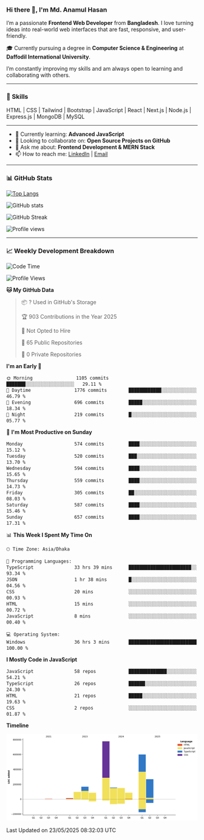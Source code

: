 ### Hi there 👋, I'm Md. Anamul Hasan

I’m a passionate **Frontend Web Developer** from **Bangladesh**. I love turning ideas into real-world web interfaces that are fast, responsive, and user-friendly.

🎓 Currently pursuing a degree in **Computer Science & Engineering** at **Daffodil International University**.

I’m constantly improving my skills and am always open to learning and collaborating with others.

---

### 🚀 Skills
HTML | CSS | Tailwind | Bootstrap | JavaScript | React | Next.js | Node.js | Express.js | MongoDB | MySQL 

---

- 🌱 Currently learning: **Advanced JavaScript**
- 👯 Looking to collaborate on: **Open Source Projects on GitHub**
- 💬 Ask me about: **Frontend Development & MERN Stack**
- 📫 How to reach me: [LinkedIn](https://www.linkedin.com/in/mdanamulhasan201) | [Email](mailto:anamulhasan3625@gmail.com)

---

### 📊 GitHub Stats

[![Top Langs](https://github-readme-stats.vercel.app/api/top-langs/?username=mdanamulhasan201&layout=compact)](https://github.com/anuraghazra/github-readme-stats)

![GitHub stats](https://github-readme-stats.vercel.app/api?username=mdanamulhasan201&show_icons=true&count_private=true&theme=tokyonight)

![GitHub Streak](https://streak-stats.demolab.com?user=mdanamulhasan201&theme=tokyonight)

![Profile views](https://gpvc.arturio.dev/mdanamulhasan201)

---

### 📈 Weekly Development Breakdown

<!--START_SECTION:waka-->
![Code Time](http://img.shields.io/badge/Code%20Time-165%20hrs%2049%20mins-blue)

![Profile Views](http://img.shields.io/badge/Profile%20Views-0-blue)

**🐱 My GitHub Data** 

> 📦 ? Used in GitHub's Storage 
 > 
> 🏆 903 Contributions in the Year 2025
 > 
> 🚫 Not Opted to Hire
 > 
> 📜 65 Public Repositories 
 > 
> 🔑 0 Private Repositories 
 > 
**I'm an Early 🐤** 

```text
🌞 Morning                1105 commits        ███████░░░░░░░░░░░░░░░░░░   29.11 % 
🌆 Daytime                1776 commits        ████████████░░░░░░░░░░░░░   46.79 % 
🌃 Evening                696 commits         █████░░░░░░░░░░░░░░░░░░░░   18.34 % 
🌙 Night                  219 commits         █░░░░░░░░░░░░░░░░░░░░░░░░   05.77 % 
```
📅 **I'm Most Productive on Sunday** 

```text
Monday                   574 commits         ████░░░░░░░░░░░░░░░░░░░░░   15.12 % 
Tuesday                  520 commits         ███░░░░░░░░░░░░░░░░░░░░░░   13.70 % 
Wednesday                594 commits         ████░░░░░░░░░░░░░░░░░░░░░   15.65 % 
Thursday                 559 commits         ████░░░░░░░░░░░░░░░░░░░░░   14.73 % 
Friday                   305 commits         ██░░░░░░░░░░░░░░░░░░░░░░░   08.03 % 
Saturday                 587 commits         ████░░░░░░░░░░░░░░░░░░░░░   15.46 % 
Sunday                   657 commits         ████░░░░░░░░░░░░░░░░░░░░░   17.31 % 
```


📊 **This Week I Spent My Time On** 

```text
🕑︎ Time Zone: Asia/Dhaka

💬 Programming Languages: 
TypeScript               33 hrs 39 mins      ███████████████████████░░   93.34 % 
JSON                     1 hr 38 mins        █░░░░░░░░░░░░░░░░░░░░░░░░   04.56 % 
CSS                      20 mins             ░░░░░░░░░░░░░░░░░░░░░░░░░   00.93 % 
HTML                     15 mins             ░░░░░░░░░░░░░░░░░░░░░░░░░   00.72 % 
JavaScript               8 mins              ░░░░░░░░░░░░░░░░░░░░░░░░░   00.40 % 

💻 Operating System: 
Windows                  36 hrs 3 mins       █████████████████████████   100.00 % 
```

**I Mostly Code in JavaScript** 

```text
JavaScript               58 repos            ██████████████░░░░░░░░░░░   54.21 % 
TypeScript               26 repos            ██████░░░░░░░░░░░░░░░░░░░   24.30 % 
HTML                     21 repos            █████░░░░░░░░░░░░░░░░░░░░   19.63 % 
CSS                      2 repos             ░░░░░░░░░░░░░░░░░░░░░░░░░   01.87 % 
```



**Timeline**

![Lines of Code chart](https://raw.githubusercontent.com/mdanamulhasan201/mdanamulhasan201/main/assets/bar_graph.png)


 Last Updated on 23/05/2025 08:32:03 UTC
<!--END_SECTION:waka-->
